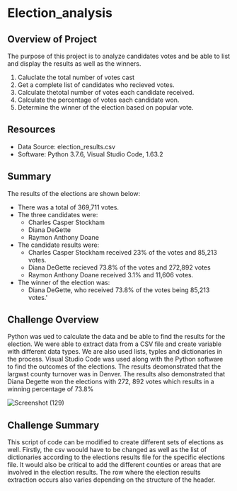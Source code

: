 # Election_analysis

## Overview of Project

The purpose of this project is to analyze candidates votes and be able to list and display the results as well as the winners. 

1. Caluclate the total number of votes cast
2. Get a complete list of candidates who recieved votes.
3. Calculate thetotal number of votes each candidate received.
4. Calculate the percentage of votes each candidate won.
5. Determine the winner of the election based on popular vote. 

## Resources
- Data Source: election_results.csv
- Software: Python 3.7.6, Visual Studio Code, 1.63.2

## Summary
The results of the elections are shown below:
- There was a total of 369,711 votes.
- The three candidates were: 
  -  Charles Casper Stockham
  - Diana DeGette
  - Raymon Anthony Doane
- The candidate results were:
  - Charles Casper Stockham received 23% of the votes and 85,213 votes.
  - Diana DeGette recieved 73.8% of the votes and 272,892 votes
  - Raymon Anthony Doane received 3.1% and 11,606 votes. 
- The winner of the election was: 
  - Diana DeGette, who received 73.8% of the votes being 85,213 votes.'

## Challenge Overview
Python was ued to calculate the data and be able to find the results for the election. We were able to extract data from a CSV file and create variable with different data types. We are also used lists, typles and dictionaries in the process. Visual Studio Code was used along with the Python software to find the outcomes of the elections. The results deomonstrated that the largwst county turnover was in Denver.  The results also demonstrated that Diana Degette won the elections with 272, 892 votes which results in a winning percentage of 73.8%

![Screenshot (129)](https://user-images.githubusercontent.com/95547517/149070789-835e4dcd-1016-461b-92db-1991d1b0be42.png)

## Challenge Summary

This script of code can be modified to create different sets of elections as well. Firstly, the csv woould have to be changed as well as the list of dictionaries according to the elections results file for the specific elections file. It would also be critical to add the different counties or areas that are involved in the election results. The row where the election results extraction occurs also varies depending on the structure of the header. 
